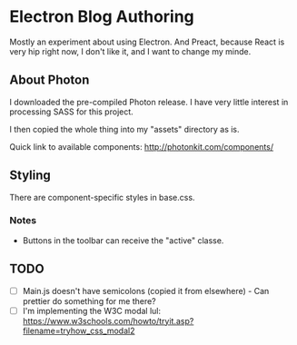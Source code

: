 # Electron Blog Authoring
Mostly an experiment about using Electron. And Preact, because React is very hip right now, I don't like it, and I want to change my minde.

## About Photon
I downloaded the pre-compiled Photon release. I have very little interest in processing SASS for this project.

I then copied the whole thing into my "assets" directory as is.

Quick link to available components: http://photonkit.com/components/

## Styling
There are component-specific styles in base.css.

### Notes
* Buttons in the toolbar can receive the "active" classe.

## TODO
- [ ] Main.js doesn't have semicolons (copied it from elsewhere) - Can prettier do something for me there?
- [ ] I'm implementing the W3C modal lul: https://www.w3schools.com/howto/tryit.asp?filename=tryhow_css_modal2
